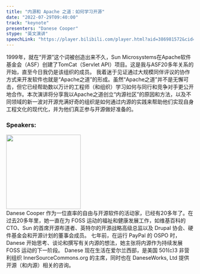 ```yaml
---
title: "内源和 Apache 之道：如何学习开源"
date: "2022-07-29T09:40:00" 
track: "keynote"
presenters: "Danese Cooper"
stype: "英文演讲"
speechLink: "https://player.bilibili.com/player.html?aid=386981572&cid=801290321&page=1"
---
```

1999年，就在“开源”这个词被创造出来不久，Sun Microsystems在Apache软件基金会（ASF）创建了TomCat（Servlet API）项目。这是我与ASF20多年关系的开始，直至今日我仍是该组织的成员。
我着迷于见证通过大规模同伴评议的协作方式来开发软件也就是“Apache之道”的形成。虽然“Apache之道”并不是无懈可击，但它已经帮助数以万计的工程师（和组织）学习如何与同行和竞争对手更公开地合作。本次演讲将分享我以Apache之道创立“内源社区”的原因和方法，以及不同领域的新一波对开源充满好奇的组织是如何通过内源的实践来帮助他们实现自身工程文化的现代化，并为他们真正参与开源做好准备的。
### Speakers: 
<img src="images/speaker/2001.png" width="200" />
<br>
Danese Cooper 作为一位直率的自由与开源软件的活动家，已经有20多年了。在过去20多年里，她一直在为 FOSS 运动的福祉和健康发展工作，如维基百科的 CTO、Sun 的首席开源布道者、英特尔的开源战略高级总监以及 Drupal 协会、硬件基金会和开源计划的董事会成员。 七年前，在运行 PayPal 的 OSPO 时，Danese 开始思考、谈论和撰写有关内源的想法，她主张将内源作为持续发展 FOSS 运动的下一阶段。 Danese 现在生活在爱尔兰西部，是美国 501(c)3 非营利组织 InnerSourceCommons.org 的主席，同时也在 DaneseWorks, Ltd 提供开源（和内源）相关的咨询。
